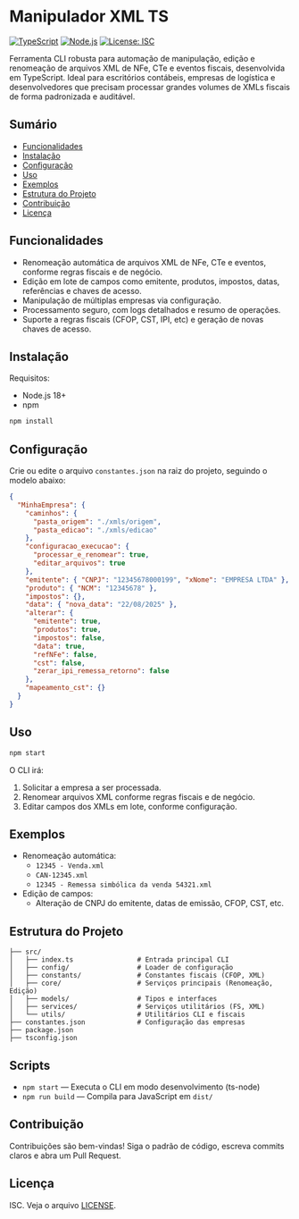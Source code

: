 # Manipulador XML TS

[![TypeScript](https://img.shields.io/badge/TypeScript-4.x-blue.svg)](https://www.typescriptlang.org/) [![Node.js](https://img.shields.io/badge/Node.js-18%2B-green.svg)](https://nodejs.org/) [![License: ISC](https://img.shields.io/badge/License-ISC-blue.svg)](LICENSE)

Ferramenta CLI robusta para automação de manipulação, edição e renomeação de arquivos XML de NFe, CTe e eventos fiscais, desenvolvida em TypeScript. Ideal para escritórios contábeis, empresas de logística e desenvolvedores que precisam processar grandes volumes de XMLs fiscais de forma padronizada e auditável.

## Sumário

- [Funcionalidades](#funcionalidades)
- [Instalação](#instalação)
- [Configuração](#configuração)
- [Uso](#uso)
- [Exemplos](#exemplos)
- [Estrutura do Projeto](#estrutura-do-projeto)
- [Contribuição](#contribuição)
- [Licença](#licença)

## Funcionalidades

- Renomeação automática de arquivos XML de NFe, CTe e eventos, conforme regras fiscais e de negócio.
- Edição em lote de campos como emitente, produtos, impostos, datas, referências e chaves de acesso.
- Manipulação de múltiplas empresas via configuração.
- Processamento seguro, com logs detalhados e resumo de operações.
- Suporte a regras fiscais (CFOP, CST, IPI, etc) e geração de novas chaves de acesso.

## Instalação

Requisitos:

- Node.js 18+
- npm

```bash
npm install
```

## Configuração

Crie ou edite o arquivo `constantes.json` na raiz do projeto, seguindo o modelo abaixo:

```json
{
  "MinhaEmpresa": {
    "caminhos": {
      "pasta_origem": "./xmls/origem",
      "pasta_edicao": "./xmls/edicao"
    },
    "configuracao_execucao": {
      "processar_e_renomear": true,
      "editar_arquivos": true
    },
    "emitente": { "CNPJ": "12345678000199", "xNome": "EMPRESA LTDA" },
    "produto": { "NCM": "12345678" },
    "impostos": {},
    "data": { "nova_data": "22/08/2025" },
    "alterar": {
      "emitente": true,
      "produtos": true,
      "impostos": false,
      "data": true,
      "refNFe": false,
      "cst": false,
      "zerar_ipi_remessa_retorno": false
    },
    "mapeamento_cst": {}
  }
}
```

## Uso

```bash
npm start
```

O CLI irá:

1. Solicitar a empresa a ser processada.
2. Renomear arquivos XML conforme regras fiscais e de negócio.
3. Editar campos dos XMLs em lote, conforme configuração.

## Exemplos

- Renomeação automática:
  - `12345 - Venda.xml`
  - `CAN-12345.xml`
  - `12345 - Remessa simbólica da venda 54321.xml`
- Edição de campos:
  - Alteração de CNPJ do emitente, datas de emissão, CFOP, CST, etc.

## Estrutura do Projeto

```
├── src/
│   ├── index.ts                # Entrada principal CLI
│   ├── config/                 # Loader de configuração
│   ├── constants/              # Constantes fiscais (CFOP, XML)
│   ├── core/                   # Serviços principais (Renomeação, Edição)
│   ├── models/                 # Tipos e interfaces
│   ├── services/               # Serviços utilitários (FS, XML)
│   └── utils/                  # Utilitários CLI e fiscais
├── constantes.json             # Configuração das empresas
├── package.json
├── tsconfig.json
```

## Scripts

- `npm start` — Executa o CLI em modo desenvolvimento (ts-node)
- `npm run build` — Compila para JavaScript em `dist/`

## Contribuição

Contribuições são bem-vindas! Siga o padrão de código, escreva commits claros e abra um Pull Request.

## Licença

ISC. Veja o arquivo [LICENSE](LICENSE).
